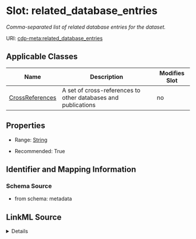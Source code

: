 # Slot: related_database_entries


_Comma-separated list of related database entries for the dataset._



URI: [cdp-meta:related_database_entries](metadatarelated_database_entries)



<!-- no inheritance hierarchy -->




## Applicable Classes

| Name | Description | Modifies Slot |
| --- | --- | --- |
[CrossReferences](CrossReferences.md) | A set of cross-references to other databases and publications |  no  |







## Properties

* Range: [String](String.md)

* Recommended: True





## Identifier and Mapping Information







### Schema Source


* from schema: metadata




## LinkML Source

<details>
```yaml
name: related_database_entries
description: Comma-separated list of related database entries for the dataset.
from_schema: metadata
rank: 1000
alias: related_database_entries
owner: CrossReferences
domain_of:
- CrossReferences
range: string
recommended: true
inlined: true
inlined_as_list: true

```
</details>
